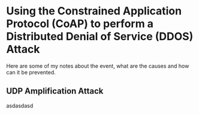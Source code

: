 # Using the Constrained Application Protocol (CoAP) to perform a Distributed Denial of Service (DDOS) Attack

Here are some of my notes about the event, what are the causes and how can it be prevented.

## UDP Amplification Attack

asdasdasd
